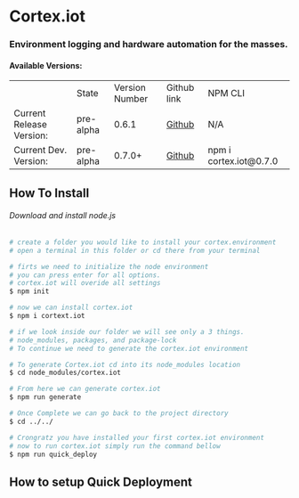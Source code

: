 # Cortex.iot
### Environment logging and hardware automation for the masses.



#### Available Versions:
<table>
    <tr>
        <td></td>
        <td>State</td>
        <td>Version Number</td>
        <td>Github link</td>
        <td>NPM CLI</td>
    </tr>
    <tr>
        <td>Current Release Version:</td>
        <td>pre-alpha</td>
        <td>0.6.1</td>
        <td><a href="http://bit.ly/cortex-git-0-6-1">Github</a></td>
        <td>N/A</td>
    </tr>
     <tr>
        <td>Current Dev. Version:</td>
         <td>pre-alpha</td>
        <td>0.7.0+</td>
        <td><a href="http://bit.ly/cortex-git-0-7-0">Github</a></td>
        <td>npm i cortex.iot@0.7.0</td>
    </tr>
</table>



## How To Install

###### Download and install node.js 

```bash
# create a folder you would like to install your cortex.environment
# open a terminal in this folder or cd there from your terminal

# firts we need to initialize the node environment
# you can press enter for all options. 
# cortex.iot will overide all settings
$ npm init

# now we can install cortex.iot
$ npm i cortext.iot

# if we look inside our folder we will see only a 3 things.
# node_modules, packages, and package-lock
# To continue we need to generate the cortex.iot environment

# To generate Cortex.iot cd into its node_modules location
$ cd node_modules/cortex.iot

# From here we can generate cortex.iot
$ npm run generate

# Once Complete we can go back to the project directory
$ cd ../../

# Crongratz you have installed your first cortex.iot environment
# now to run cortex.iot simply run the command bellow
$ npm run quick_deploy
```



## How to setup Quick Deployment





